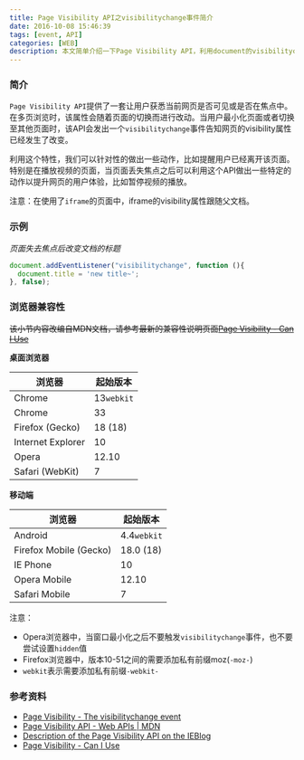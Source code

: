 ```yaml
---
title: Page Visibility API之visibilitychange事件简介
date: 2016-10-08 15:46:39
tags: [event, API]
categories: [WEB]
description: 本文简单介绍一下Page Visibility API，利用document的visibilitychange可以做一些有趣的事情。
---
```


### 简介

`Page Visibility API`提供了一套让用户获悉当前网页是否可见或是否在焦点中。在多页浏览时，该属性会随着页面的切换而进行改动。当用户最小化页面或者切换至其他页面时，该API会发出一个`visibilitychange`事件告知网页的visibility属性已经发生了改变。

利用这个特性，我们可以针对性的做出一些动作，比如提醒用户已经离开该页面。特别是在播放视频的页面，当页面丢失焦点之后可以利用这个API做出一些特定的动作以提升网页的用户体验，比如暂停视频的播放。

注意：在使用了`iframe`的页面中，iframe的visibility属性跟随父文档。

### 示例

*页面失去焦点后改变文档的标题*

```js
document.addEventListener("visibilitychange", function (){
  document.title = 'new title~';
}, false);
```

### 浏览器兼容性

~~该小节内容改编自MDN文档，请参考最新的兼容性说明页面[Page Visibility - Can I Use]~~

**桌面浏览器**

浏览器|起始版本
--|--
Chrome|13`webkit`
Chrome|33
Firefox (Gecko)|18 (18)
Internet Explorer|10
Opera|12.10
Safari (WebKit)|7

**移动端**

浏览器|起始版本
--|--
Android|4.4`webkit`
Firefox Mobile (Gecko)|18.0 (18)
IE Phone|10
Opera Mobile|12.10
Safari Mobile|7

注意：
- Opera浏览器中，当窗口最小化之后不要触发`visibilitychange`事件，也不要尝试设置`hidden`值
- Firefox浏览器中，版本10-51之间的需要添加私有前缀moz(`-moz-`)
- `webkit`表示需要添加私有前缀`-webkit-`

### 参考资料

- [Page Visibility - The visibilitychange event](https://www.w3.org/TR/page-visibility/#sec-visibilitychange-event)
- [Page Visibility API - Web APIs | MDN](https://developer.mozilla.org/en-US/docs/Web/API/Page_Visibility_API)
- [Description of the Page Visibility API on the IEBlog](https://blogs.msdn.microsoft.com/ie/2011/07/08/using-pc-hardware-more-efficiently-in-html5-new-web-performance-apis-part-2/ "Using PC Hardware more efficiently in HTML5: New Web Performance APIs, Part 2")
- [Page Visibility - Can I Use]

[Page Visibility - Can I Use]: http://caniuse.com/#feat=pagevisibility